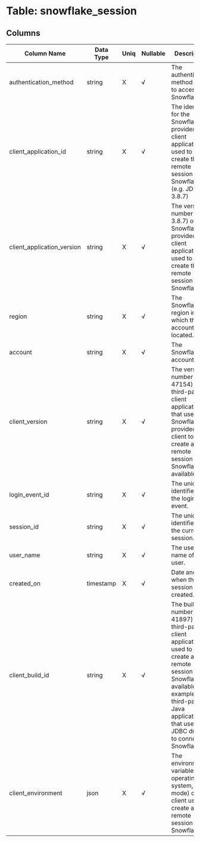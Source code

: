 # Table: snowflake_session

## Columns 

|  Column Name   |  Data Type  | Uniq | Nullable | Description | 
|  ----  | ----  | ----  | ----  | ---- | 
| authentication_method | string | X | √ | The authentication method used to access Snowflake. | 
| client_application_id | string | X | √ | The identifier for the Snowflake-provided client application used to create the remote session to Snowflake (e.g. JDBC 3.8.7) | 
| client_application_version | string | X | √ | The version number (e.g. 3.8.7) of the Snowflake-provided client application used to create the remote session to Snowflake. | 
| region | string | X | √ | The Snowflake region in which the account is located. | 
| account | string | X | √ | The Snowflake account ID. | 
| client_version | string | X | √ | The version number (e.g. 47154) of the third-party client application that uses a Snowflake-provided client to create a remote session to Snowflake, if available. | 
| login_event_id | string | X | √ | The unique identifier for the login event. | 
| session_id | string | X | √ | The unique identifier for the current session. | 
| user_name | string | X | √ | The user name of the user. | 
| created_on | timestamp | X | √ | Date and time when the session was created. | 
| client_build_id | string | X | √ | The build number (e.g. 41897) of the third-party client application used to create a remote session to Snowflake, if available. For example, a third-party Java application that uses the JDBC driver to connect to Snowflake. | 
| client_environment | json | X | √ | The environment variables (e.g. operating system, OCSP mode) of the client used to create a remote session to Snowflake. | 


